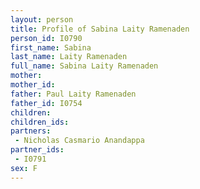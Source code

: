 ```yaml
---
layout: person
title: Profile of Sabina Laity Ramenaden
person_id: I0790
first_name: Sabina
last_name: Laity Ramenaden
full_name: Sabina Laity Ramenaden
mother: 
mother_id: 
father: Paul Laity Ramenaden
father_id: I0754
children:
children_ids:
partners:
 - Nicholas Casmario Anandappa
partner_ids:
 - I0791
sex: F
---
```


